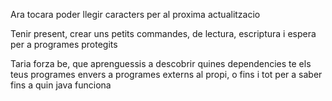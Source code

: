 Ara tocara poder llegir caracters  per al proxima actualitzacio

Tenir present, crear uns petits commandes, de lectura, escriptura i espera per a programes protegits


Taria forza be, que aprenguessis a descobrir quines dependencies te els teus programes envers a programes externs al propi,
o fins i tot per a saber fins a quin java funciona
